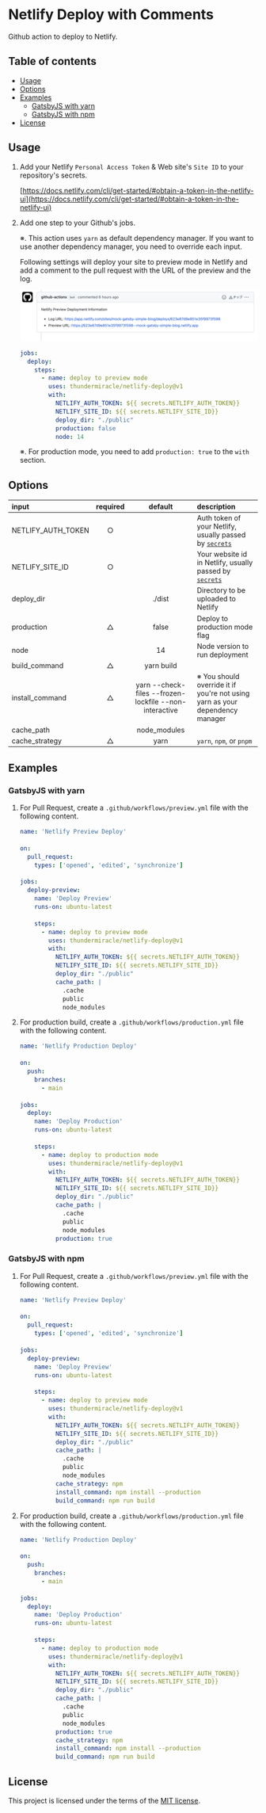 # Netlify Deploy with Comments

Github action to deploy to Netlify.

## Table of contents

* [Usage](#usage)
* [Options](#options)
* [Examples](#examples)
  * [GatsbyJS with yarn](#gatsbyjs-with-yarn)
  * [GatsbyJS with npm](#gatsbyjs-with-npm)
* [License](#license)

## Usage

1. Add your Netlify `Personal Access Token` & Web site's `Site ID` to your repository's secrets.

    [https://docs.netlify.com/cli/get-started/#obtain-a-token-in-the-netlify-ui](https://docs.netlify.com/cli/get-started/#obtain-a-token-in-the-netlify-ui)


2. Add one step to your Github's jobs.

    ※. This action uses `yarn` as default dependency manager. If you want to use another dependency manager, you need to override each input.

    Following settings will deploy your site to preview mode in Netlify and add a comment to the pull request with the URL of the preview and the log.

    ![comment in pull request](./assets/comment_in_pr.png)

    ```yaml
    jobs:
      deploy:
        steps:
          - name: deploy to preview mode
            uses: thundermiracle/netlify-deploy@v1
            with:
              NETLIFY_AUTH_TOKEN: ${{ secrets.NETLIFY_AUTH_TOKEN}}
              NETLIFY_SITE_ID: ${{ secrets.NETLIFY_SITE_ID}}
              deploy_dir: "./public"
              production: false
              node: 14
    ```

    ※. For production mode, you need to add `production: true` to the `with` section.

## Options

| input | required | default | description |
| :--- | :--: | :-: | :--- |
| NETLIFY_AUTH_TOKEN | ○ |  | Auth token of your Netlify, usually passed by [`secrets`](https://docs.github.com/en/actions/security-guides/encrypted-secrets) |
| NETLIFY_SITE_ID | ○ |  | Your website id in Netlify, usually passed by [`secrets`](https://docs.github.com/en/actions/security-guides/encrypted-secrets) |
| deploy_dir |  | ./dist | Directory to be uploaded to Netlify |
| production | △ | false | Deploy to production mode flag |
| node |  | 14 | Node version to run deployment |
| build_command | △ | yarn build | |
| install_command | △ | yarn --check-files --frozen-lockfile --non-interactive | ※ You should override it if you're not using yarn as your dependency manager |
| cache_path | | node_modules | |
| cache_strategy | △ | yarn | `yarn`, `npm`, or `pnpm` |

## Examples

### GatsbyJS with yarn

1. For Pull Request, create a `.github/workflows/preview.yml` file with the following content.

    ```yaml
    name: 'Netlify Preview Deploy'

    on:
      pull_request:
        types: ['opened', 'edited', 'synchronize']

    jobs:
      deploy-preview:
        name: 'Deploy Preview'
        runs-on: ubuntu-latest

        steps:
          - name: deploy to preview mode
            uses: thundermiracle/netlify-deploy@v1
            with:
              NETLIFY_AUTH_TOKEN: ${{ secrets.NETLIFY_AUTH_TOKEN}}
              NETLIFY_SITE_ID: ${{ secrets.NETLIFY_SITE_ID}}
              deploy_dir: "./public"
              cache_path: |
                .cache
                public
                node_modules
    ```

2. For production build, create a `.github/workflows/production.yml` file with the following content.

    ```yaml
    name: 'Netlify Production Deploy'

    on:
      push:
        branches:
          - main

    jobs:
      deploy:
        name: 'Deploy Production'
        runs-on: ubuntu-latest

        steps:
          - name: deploy to production mode
            uses: thundermiracle/netlify-deploy@v1
            with:
              NETLIFY_AUTH_TOKEN: ${{ secrets.NETLIFY_AUTH_TOKEN}}
              NETLIFY_SITE_ID: ${{ secrets.NETLIFY_SITE_ID}}
              deploy_dir: "./public"
              cache_path: |
                .cache
                public
                node_modules
              production: true
    ```
### GatsbyJS with npm

1. For Pull Request, create a `.github/workflows/preview.yml` file with the following content.

    ```yaml
    name: 'Netlify Preview Deploy'

    on:
      pull_request:
        types: ['opened', 'edited', 'synchronize']

    jobs:
      deploy-preview:
        name: 'Deploy Preview'
        runs-on: ubuntu-latest

        steps:
          - name: deploy to preview mode
            uses: thundermiracle/netlify-deploy@v1
            with:
              NETLIFY_AUTH_TOKEN: ${{ secrets.NETLIFY_AUTH_TOKEN}}
              NETLIFY_SITE_ID: ${{ secrets.NETLIFY_SITE_ID}}
              deploy_dir: "./public"
              cache_path: |
                .cache
                public
                node_modules
              cache_strategy: npm
              install_command: npm install --production
              build_command: npm run build
    ```

2. For production build, create a `.github/workflows/production.yml` file with the following content.

    ```yaml
    name: 'Netlify Production Deploy'

    on:
      push:
        branches:
          - main

    jobs:
      deploy:
        name: 'Deploy Production'
        runs-on: ubuntu-latest

        steps:
          - name: deploy to production mode
            uses: thundermiracle/netlify-deploy@v1
            with:
              NETLIFY_AUTH_TOKEN: ${{ secrets.NETLIFY_AUTH_TOKEN}}
              NETLIFY_SITE_ID: ${{ secrets.NETLIFY_SITE_ID}}
              deploy_dir: "./public"
              cache_path: |
                .cache
                public
                node_modules
              production: true
              cache_strategy: npm
              install_command: npm install --production
              build_command: npm run build
    ```

## License

This project is licensed under the terms of the [MIT license](/LICENSE).
